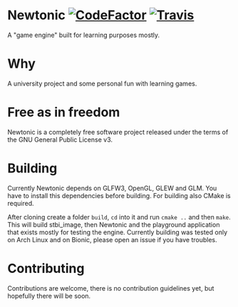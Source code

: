 # Newtonic [![CodeFactor](https://www.codefactor.io/repository/github/ekardnam/newtonic/badge)](https://www.codefactor.io/repository/github/ekardnam/newtonic) [![Travis](https://travis-ci.org/ekardnam/Newtonic.svg?branch=master)](https://travis-ci.org/ekardnam/Newtonic)
A "game engine" built for learning purposes mostly.

# Why
A university project and some personal fun with learning games.

# Free as in freedom
Newtonic is a completely free software project released under the terms of the GNU General Public License v3.

# Building
Currently Newtonic depends on GLFW3, OpenGL, GLEW and GLM. You have to install this dependencies before building.
For building also CMake is required.

After cloning create a folder `build`, `cd` into it and run `cmake ..` and then `make`. This will build stbi_image, then Newtonic and the playground application that exists mostly for testing the engine.
Currently building was tested only on Arch Linux and on Bionic, please open an issue if you have troubles.

# Contributing
Contributions are welcome, there is no contribution guidelines yet, but hopefully there will be soon.
